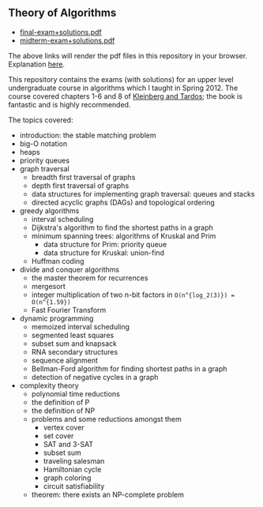 
## Theory of Algorithms

* [final-exam+solutions.pdf](http://sshastry.github.io/theory-of-algorithms-363/final-exam+solutions.pdf)
* [midterm-exam+solutions.pdf](http://sshastry.github.io/theory-of-algorithms-363/midterm-exam+solutions.pdf)

The above links will render the pdf files in this repository in your browser. Explanation [here](http://webapps.stackexchange.com/questions/48061/can-i-trick-github-into-displaying-the-pdf-in-the-browser-instead-of-downloading).

This repository contains the exams (with solutions) for an upper level undergraduate course in algorithms which I taught in Spring 2012. The course covered chapters 1-6 and 8 of [Kleinberg and Tardos](http://www.amazon.com/Algorithm-Design-Jon-Kleinberg/dp/0321295358); the book is fantastic and is highly recommended.

The topics covered:

* introduction: the stable matching problem
* big-O notation
* heaps
* priority queues
* graph traversal
    * breadth first traversal of graphs
    * depth first traversal of graphs
    * data structures for implementing graph traversal: queues and stacks
    * directed acyclic graphs (DAGs) and topological ordering
* greedy algorithms
    * interval scheduling
    * Dijkstra's algorithm to find the shortest paths in a graph
    * minimum spanning trees: algorithms of Kruskal and Prim
        * data structure for Prim: priority queue
        * data structure for Kruskal: union-find
    * Huffman coding
* divide and conquer algorithms
    * the master theorem for recurrences
    * mergesort
    * integer multiplication of two n-bit factors in `O(n^{log_2(3)}) = O(n^{1.59})`
    * Fast Fourier Transform
* dynamic programming
    * memoized interval scheduling
    * segmented least squares
    * subset sum and knapsack
    * RNA secondary structures
    * sequence alignment
    * Bellman-Ford algorithm for finding shortest paths in a graph
    * detection of negative cycles in a graph
* complexity theory
    * polynomial time reductions
    * the definition of P
    * the definition of NP
    * problems and some reductions amongst them
        * vertex cover
        * set cover
        * SAT and 3-SAT
        * subset sum
        * traveling salesman
        * Hamiltonian cycle
        * graph coloring
        * circuit satisfiability
    * theorem: there exists an NP-complete problem

